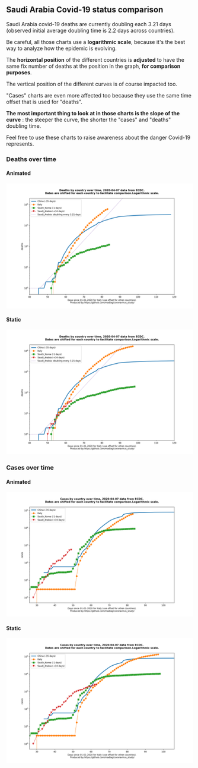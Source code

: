 ## Saudi Arabia Covid-19 status comparison 

Saudi Arabia covid-19 deaths are currently doubling each 3.21 days (observed initial average doubling time is 2.2 days across countries).



Be careful, all those charts use a **logarithmic scale**, because it's the best way to analyze how the epidemic is evolving.
 
The **horizontal position** of the different countries is **adjusted** to have the same fix number of deaths at the position in the graph, **for comparison purposes**.

The vertical position of the different curves is of course impacted too.

"Cases" charts are even more affected too because they use the same time offset that is used for "deaths".

**The most important thing to look at in those charts is the slope of the curve** : the steeper the curve, the shorter the "cases" and "deaths" doubling time.

Feel free to use these charts to raise awareness about the danger Covid-19 represents. 


 
### Deaths over time
 
#### Animated
![Saudi Arabia covid-19 deaths animated chart](https://raw.githubusercontent.com/madlag/coronavirus_study/master/notebooks/graphs/2020-04-07/countries/Saudi_Arabia/2020-04-07_Saudi_Arabia_deaths.gif "Saudi Arabia covid-19 deaths animated chart")   
 
#### Static
![Saudi Arabia covid-19 deaths static chart](https://raw.githubusercontent.com/madlag/coronavirus_study/master/notebooks/graphs/2020-04-07/countries/Saudi_Arabia/2020-04-07_Saudi_Arabia_deaths.png "Saudi Arabia covid-19 deaths static chart")   

 
### Cases over time
 
#### Animated
![Saudi Arabia covid-19 cases animated chart](https://raw.githubusercontent.com/madlag/coronavirus_study/master/notebooks/graphs/2020-04-07/countries/Saudi_Arabia/2020-04-07_Saudi_Arabia_cases.gif "Saudi Arabia covid-19 cases animated chart")   
 
#### Static
![Saudi Arabia covid-19 cases static chart](https://raw.githubusercontent.com/madlag/coronavirus_study/master/notebooks/graphs/2020-04-07/countries/Saudi_Arabia/2020-04-07_Saudi_Arabia_cases.png "Saudi Arabia covid-19 cases static chart")   

